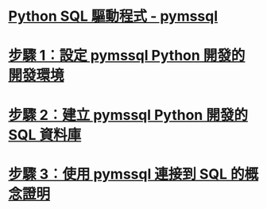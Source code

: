 # [Python SQL 驅動程式 - pymssql](python-sql-driver-pymssql.md)
# [步驟 1︰設定 pymssql Python 開發的開發環境](step-1-configure-development-environment-for-pymssql-python-development.md)
# [步驟 2︰建立 pymssql Python 開發的 SQL 資料庫](step-2-create-a-sql-database-for-pymssql-python-development.md)
# [步驟 3︰使用 pymssql 連接到 SQL 的概念證明](step-3-proof-of-concept-connecting-to-sql-using-pymssql.md)
